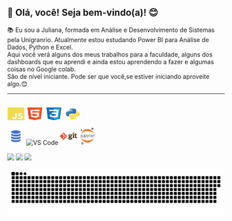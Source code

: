 ## 👋  Olá, você! Seja bem-vindo(a)! 😊
📚 Eu sou a Juliana, formada em Análise e Desenvolvimento de Sistemas pela Unigranrio. Atualmente estou estudando Power BI para Análise de Dados, Python e Excel. <br>
Aqui você verá alguns dos meus trabalhos para a faculdade, alguns dos dashboards que eu aprendi e ainda estou aprendendo a fazer e algumas coisas no Google colab. <br> São de nível iniciante. Pode ser que você,se estiver iniciando aproveite algo.😊 <br>
<hr>

<div style="display: inline_block"><br>
  <img align="center" alt="Rafa-Js" height="30" width="40" src="https://raw.githubusercontent.com/devicons/devicon/master/icons/javascript/javascript-plain.svg">
  <img align="center" alt="Rafa-HTML" height="30" width="40" src="https://raw.githubusercontent.com/devicons/devicon/master/icons/html5/html5-original.svg">
  <img align="center" alt="Rafa-CSS" height="30" width="40" src="https://raw.githubusercontent.com/devicons/devicon/master/icons/css3/css3-original.svg">
  <img align="center" alt="Rafa-Python" height="30" width="40" src="https://raw.githubusercontent.com/devicons/devicon/master/icons/python/python-original.svg">

</div>
  <div style= "display: inline_block"><br>
     <img title="SQL" alt="SQL" width="40px" src="https://raw.githubusercontent.com/github/explore/master/topics/sql/sql.png"> 
    <img title="VS Code" alt="VS Code" width="40px" src="https://img.icons8.com/fluent/48/000000/visual-studio-code-2019.png">
    <img title="git" alt="git" width="40px" src="https://raw.githubusercontent.com/github/explore/master/topics/git/git.png">
    <img title="Jupyter Notebook" alt="Jupyter" width="40px" src="https://raw.githubusercontent.com/github/explore/master/topics/jupyter-notebook/jupyter-notebook.png">
  </div>
 <br>
<div> 
    <a href="https://www.instagram.com/julyanaevangelista/" target="_blank"><img src="https://img.shields.io/badge/-Instagram-%23E4405F?style=for-the-badge&logo=instagram&logoColor=white" target="_blank"></a>
  <a href = "mailto:julyanafe@gmail.com"><img src="https://img.shields.io/badge/-Gmail-%23333?style=for-the-badge&logo=gmail&logoColor=white" target="_blank"></a>
  <a href="https://www.linkedin.com/in/juliana-ferreira-ba2081120/" target="_blank"><img src="https://img.shields.io/badge/-LinkedIn-%230077B5?style=for-the-badge&logo=linkedin&logoColor=white" target="_blank"></a> 
 
  ![Snake animation](https://github.com/julianafe21/julianafe21/blob/output/github-contribution-grid-snake.svg)
 
  </div>
